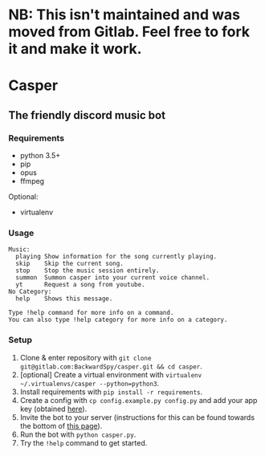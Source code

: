 # NB: This isn't maintained and was moved from Gitlab. Feel free to fork it and make it work. #

# Casper

## The friendly discord music bot

### Requirements
- python 3.5+
- pip
- opus
- ffmpeg

Optional:
- virtualenv

### Usage

```
Music:
  playing Show information for the song currently playing.
  skip    Skip the current song.
  stop    Stop the music session entirely.
  summon  Summon casper into your current voice channel.
  yt      Request a song from youtube.
No Category:
  help    Shows this message.

Type !help command for more info on a command.
You can also type !help category for more info on a category.
```

### Setup

1. Clone & enter repository with `git clone git@gitlab.com:BackwardSpy/casper.git && cd casper`.
2. [optional] Create a virtual environment with `virtualenv ~/.virtualenvs/casper --python=python3`.
3. Install requirements with `pip install -r requirements`.
4. Create a config with `cp config.example.py config.py` and add your app key (obtained [here](https://discordapp.com/developers/applications/me)).
5. Invite the bot to your server (instructions for this can be found towards the bottom of [this page](https://discordapp.com/developers/docs/topics/oauth2)).
6. Run the bot with `python casper.py`.
7. Try the `!help` command to get started.
